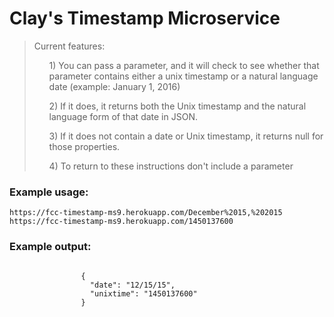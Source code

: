 # Clay's Timestamp Microservice

<div class="container">
            <blockquote>
                Current features:
                <ul>1) You can pass a parameter, and it will check to see whether that parameter
                contains either a unix timestamp or a natural language date (example: January 1, 2016)</ul>
                <ul>2) If it does, it returns both the Unix timestamp and the natural language form of that date in JSON.</ul>
                <ul>3) If it does not contain a date or Unix timestamp, it returns null for those properties.</ul>
                <ul>4) To return to these instructions don't include a parameter</ul>
            </blockquote>
            <h3>Example usage:</h3>
            <code>https://fcc-timestamp-ms9.herokuapp.com/December%2015,%202015</code><br>
            <code>https://fcc-timestamp-ms9.herokuapp.com/1450137600</code>
            <h3>Example output:</h3>
            <code>
                {
                  "date": "12/15/15",
                  "unixtime": "1450137600"
                }
            </code>
        </div>
